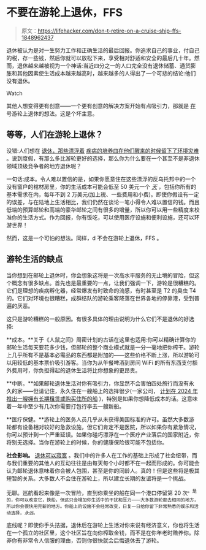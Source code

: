 # 不要在游轮上退休，FFS

> 原文：<https://lifehacker.com/don-t-retire-on-a-cruise-ship-ffs-1848962437>

退休被认为是对一生努力工作和正确生活的最后回报。你追求自己的事业，付自己的税，存一些钱，然后你就可以放松下来，享受相对舒适和安全的最后几十年。然而，退休越来越被视为一个神话:当近四分之一的人口完全没有退休储蓄、通货膨胀和其他因素使生活成本越来越高时，越来越多的人得出了一个可悲的结论:他们没有退休。

Watch

其他人想变得更有创意——一个更有创意的解决方案开始有点吸引力，那就是 [在](https://www.washingtonpost.com/lifestyle/2022/05/20/cruise-ship-retire-angelyn-burk/) 号游轮上退休的想法。这是个坏主意。

## 等等，人们在游轮上退休？

没错:人们想在 [退休，那些漂浮着](https://lifehacker.com/12-reasons-why-cruises-are-terrible-vacations-1848945802) [疾病的培养皿在他们醒来的时候留下了环境灾难](https://lifehacker.com/12-reasons-why-cruises-are-terrible-vacations-1848945802) 。说到度假，有那么多比游轮更好的选择，那么你为什么要在一个甚至不是非退休领域顶级竞争者的地方退休呢？

一句话:成本。令人难以置信的是，如果你愿意住在这些漂浮的反乌托邦中的一个没有窗户的棺材房里，你的生活成本可能会低至 50 美元一个 [*天*](https://www.washingtonpost.com/travel/2020/01/23/did-you-know-you-could-retire-cruise-ship/) ，包括你所有的基本需求在内，每年不到 2 万美元(加上税、一些费用和小费)。即使你假设有一定的误差，与在陆地上生活相比，我们仍然在谈论一笔小得令人难以置信的钱。而且低端的预算邮轮和高端的豪华邮轮之间有很多的增量，所以你可以用一些精度来校准你的生活方式。作为回报，你有饭吃，可以使用医疗设施和便利设施，还可以环游世界！

然而，这是一个可怕的想法。同样，d 不会在游轮上退休，FFS 。

## 游轮生活的缺点

当你想到在邮轮上退休时，你会想象这将是一次高水平服务的无止境的冒险，但这个概念有很多缺点。首先也是最重要的一点，让我们强调一下，游轮是很糟糕的。它们是理想的疾病孵化器，经常爆发有时致命的流感，有时甚至是 T2 的臭虫 T4 的。它们对环境也很糟糕，成群结队的游轮乘客降落在世界各地的停靠港，受到普遍的厌恶。

这只是游轮糟糕的一般原因。有很多具体的理由说明为什么它们不是退休的好选择:

**成本。**关于《人鼠之间》周密计划的古话在这里也适用:你可以精确计算你的邮轮生活每天要花多少钱，但邮轮的整个商业模式就是一分一毫地把你榨干。游轮上几乎所有不是基本必需品的东西都是附加的——这些价格不断上涨，所以游轮可以用较低的基本票价吸引游客。当你为从午餐啤酒到房间 WiFi 的所有东西支付额外费用时，你负担得起的退休生活将比你想象的更昂贵。

**中断。**如果邮轮退休生活对你有吸引力，你显然不会害怕四处旅行而没有永久的家——但请记住，永久住在一艘船上的选择很少(一家公司， [计划在 2024 年推出一艘拥有长期租赁或购买住所的船](https://www.cnn.com/travel/article/storylines-residential-cruise-ship-concept/index.html) )，特别是如果你想降低成本的话。这意味着一年中至少有几次你需要打包行李去一艘新船。

**医疗保健。**游轮上的医务人员几乎从未获得美国标准的许可。虽然大多数游轮都有设备相对较好的急救设施，但它们肯定不是医院，所以如果你有紧急情况，你可以预计到一个严重延误。如果你碰巧漂浮在一个医疗产业落后的国家附近，你将别无选择。当你在游轮上的时候，你的健康保险很可能不包括你。

**社会影响。** [退休可以寂寞](https://www.health.harvard.edu/mens-health/retirement-stress-taking-it-too-easy-can-be-bad-for-you) 。我们中的许多人在工作的基础上形成了社会纽带，而与我们重要的其他人的互动往往是由每天每个小时都不在一起而形成的。你可能会认为邮轮退休意味着你会被人包围，甚至是你的同龄人。真的！但是这些将是极其短暂的关系。大多数人不会住在游轮上，所以建立长期的友谊将是一个挑战。

无聊。巡航看起来像是一次冒险，直到你乘坐的船在同一个港口停留第 20 次<sup>。是的，你可以改变它，换船，但这只会增加你生活中的干扰和压力——大多数游轮都去相同的地方，所以你会很快用完新的地方。你船上的设施不会经常改变，日复一日给你留下非常熟悉的娱乐和活动选择，*永远*。</sup>

底线呢？即使你手头拮据，退休后在游轮上生活对你来说有经济意义，你也将生活在一个孤立的社区里，这个社区旨在向你榨取金钱，而不是在你年老时赡养你。除非你有非常令人信服的理由，否则你很快就会后悔退休去了游轮。
